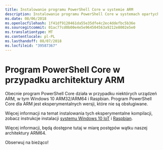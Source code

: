 ```yaml
---
title: Instalowanie programu PowerShell Core w systemie ARM
description: Instalowanie programu PowerShell Core w systemach opartych na ARM
ms.date: 08/06/2018
ms.openlocfilehash: 1f41df9120461da55e35dfe4c2ec4ddefbc5b36e
ms.sourcegitcommit: 01ac77cd0b00e4e5e964504563a9212e8002e5e0
ms.translationtype: MT
ms.contentlocale: pl-PL
ms.lasthandoff: 08/07/2018
ms.locfileid: "39587367"
---
```

# <a name="powershell-core-on-arm"></a>Program PowerShell Core w przypadku architektury ARM

Obecnie program PowerShell Core działa w przypadku niektórych urządzeń ARM, w tym Windows 10 ARM32/ARM64 i Raspbian.
Program PowerShell Core dla ARM jest eksperymentalnych wersji, które nie są obsługiwane.

Więcej informacji na temat instalowania tych eksperymentalne kompilacji, zobacz instrukcje instalacji [systemu Windows 10 IoT](installing-powershell-core-on-windows.md#deploying-on-windows-iot) i [Raspbian](installing-powershell-core-on-linux.md#raspbian).

Więcej informacji, będą dostępne tutaj w miarę postępów wątku naszej architektury ARM64.

Obserwuj na bieżąco!
